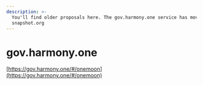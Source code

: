 ```yaml
---
description: >-
  You'll find older proposals here. The gov.harmony.one service has moved to
  snapshot.org
---
```


# gov.harmony.one

[https://gov.harmony.one/#/onemoon](https://gov.harmony.one/#/onemoon)

